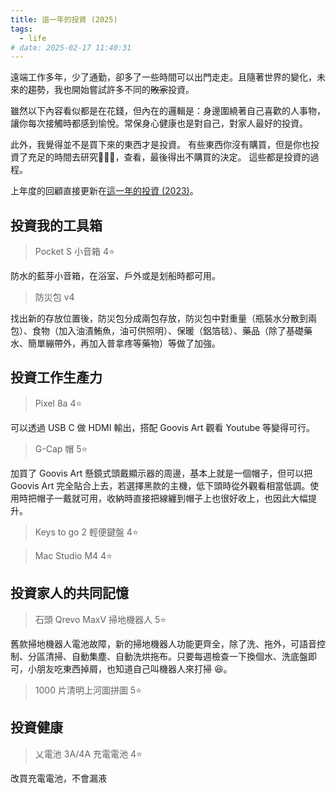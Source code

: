 ```yaml
---
title: 這一年的投資 (2025)
tags:
  - life
# date: 2025-02-17 11:40:31
---
```


遠端工作多年，少了通勤，卻多了一些時間可以出門走走。且隨著世界的變化，未來的趨勢，我也開始嘗試許多不同的~~敗家~~投資。

雖然以下內容看似都是在花錢，但內在的邏輯是：身邊圍繞著自己喜歡的人事物，讓你每次接觸時都感到愉悅。常保身心健康也是對自己，對家人最好的投資。

此外，我覺得並不是買下來的東西才是投資。
有些東西你沒有購買，但是你也投資了充足的時間去研究，查看，最後得出不購買的決定。
這些都是投資的過程。

上年度的回顧直接更新在[這一年的投資 (2023)](life/my-investment-2023.md)。

<!-- truncate -->

## 投資我的工具箱

> Pocket S 小音箱 4⭐

防水的藍芽小音箱，在浴室、戶外或是划船時都可用。

> 防災包 v4

找出新的存放位置後，防災包分成兩包存放，防災包中對重量（瓶裝水分散到兩包）、食物（加入油漬鮪魚，油可供照明）、保暖（鋁箔毯）、藥品（除了基礎藥水、簡單繃帶外，再加入普拿疼等藥物）等做了加強。

## 投資工作生產力

> Pixel 8a 4⭐

可以透過 USB C 做 HDMI 輸出，搭配 Goovis Art 觀看 Youtube 等變得可行。

> G-Cap 帽 5⭐

加買了 Goovis Art 懸鏡式頭戴顯示器的周邊，基本上就是一個帽子，但可以把 Goovis Art 完全貼合上去，若選擇黑款的主機，低下頭時從外觀看相當低調。使用時把帽子一戴就可用，收納時直接把線纏到帽子上也很好收上，也因此大幅提升。

> Keys to go 2 輕便鍵盤 4⭐

> Mac Studio M4 4⭐

## 投資家人的共同記憶

> 石頭 Qrevo MaxV 掃地機器人 5⭐

舊款掃地機器人電池故障，新的掃地機器人功能更齊全，除了洗、拖外，可語音控制、分區清掃、自動集塵、自動洗烘拖布。只要每週檢查一下換個水、洗底盤即可，小朋友吃東西掉屑，也知道自己叫機器人來打掃 😆。

> 1000 片清明上河圖拼圖 5⭐


## 投資健康

> 乂電池 3A/4A 充電電池 4⭐

改買充電電池，不會漏液

